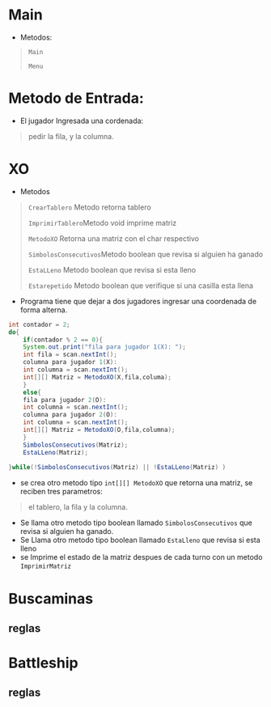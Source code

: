 # Main
- Metodos:

> `Main`
> 
> `Menu`

# Metodo de Entrada:

- El jugador Ingresada una cordenada:

> pedir la fila, y la columna.

# XO

- Metodos

> `CrearTablero` Metodo retorna tablero
> 
> `ImprimirTablero`Metodo void imprime matriz
> 
> `MetodoXO` Retorna una matriz con el char respectivo
> 
> `SimbolosConsecutivos`Metodo boolean que revisa si alguien ha ganado
> 
> `EstaLLeno` Metodo boolean que revisa si esta lleno
> 
> `Estarepetido` Metodo boolean que verifique si una casilla esta llena

- Programa tiene que dejar a dos jugadores ingresar una coordenada de forma alterna.

```Java
int contador = 2;
do{
	if(contador % 2 == 0){
	System.out.print("fila para jugador 1(X): ");
	int fila = scan.nextInt();
	columna para jugador 1(X):
	int columna = scan.nextInt();
	int[][] Matriz = MetodoXO(X,fila,columa);
	}
	else{
	fila para jugador 2(O):
	int columna = scan.nextInt();
	columna para jugador 2(O):
	int columna = scan.nextInt();
	int[][] Matriz = MetodoXO(O,fila,columna);
	}
	SimbolosConsecutivos(Matriz);
	EstaLLeno(Matriz);
	
}while(!SimbolosConsecutivos(Matriz) || !EstaLLeno(Matriz) )
```

- se crea otro metodo tipo `int[][]`  `MetodoXO` que retorna una matriz, se reciben tres parametros:  
> el tablero, la fila y la columna.  
  
- Se llama otro metodo tipo boolean llamado `SimbolosConsecutivos` que revisa si alguien ha ganado.  
- Se Llama otro metodo tipo boolean llamado `EstaLleno` que revisa si esta lleno  
- se Imprime el estado de la matriz despues de cada turno con un metodo `ImprimirMatriz`
# Buscaminas

## reglas

# Battleship

## reglas
